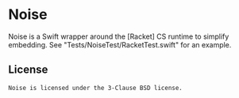 # Noise

Noise is a Swift wrapper around the [Racket] CS runtime to simplify
embedding.  See "Tests/NoiseTest/RacketTest.swift" for an example.

## License

    Noise is licensed under the 3-Clause BSD license.
